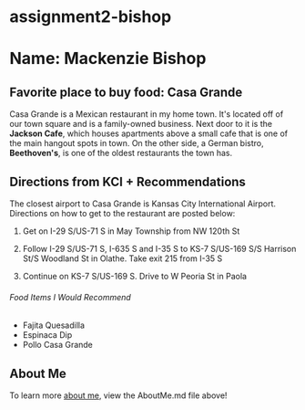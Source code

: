 # assignment2-bishop
# Name: Mackenzie Bishop
## Favorite place to buy food: Casa Grande
Casa Grande is a Mexican restaurant in my home town. It's located off of our town square and is a family-owned business. Next door to it is the **Jackson Cafe**, which houses apartments above a small cafe that is one of the main hangout spots in town. On the other side, a German bistro, **Beethoven's**, is one of the oldest restaurants the town has.
## Directions from KCI + Recommendations
The closest airport to Casa Grande is Kansas City International Airport. Directions on how to get to the restaurant are posted below:

1. Get on I-29 S/US-71 S in May Township from NW 120th St

2. Follow I-29 S/US-71 S, I-635 S and I-35 S to KS-7 S/US-169 S/S Harrison St/S Woodland St in Olathe. Take exit 215 from I-35 S

3. Continue on KS-7 S/US-169 S. Drive to W Peoria St in Paola

###### Food Items I Would Recommend
- Fajita Quesadilla
- Espinaca Dip
- Pollo Casa Grande

## About Me
To learn more [about me](https://github.com/mackenziebishop/assignment2-bishop/blob/main/AboutMe.md), view the AboutMe.md file above!